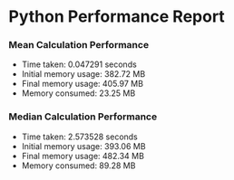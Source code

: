 # Python Performance Report

### Mean Calculation Performance

- Time taken: 0.047291 seconds
- Initial memory usage: 382.72 MB
- Final memory usage: 405.97 MB
- Memory consumed: 23.25 MB

### Median Calculation Performance

- Time taken: 2.573528 seconds
- Initial memory usage: 393.06 MB
- Final memory usage: 482.34 MB
- Memory consumed: 89.28 MB

